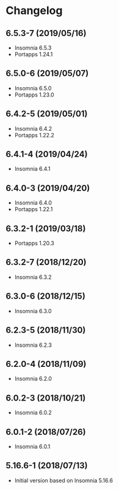 # Changelog

## 6.5.3-7 (2019/05/16)

* Insomnia 6.5.3
* Portapps 1.24.1

## 6.5.0-6 (2019/05/07)

* Insomnia 6.5.0
* Portapps 1.23.0

## 6.4.2-5 (2019/05/01)

* Insomnia 6.4.2
* Portapps 1.22.2

## 6.4.1-4 (2019/04/24)

* Insomnia 6.4.1

## 6.4.0-3 (2019/04/20)

* Insomnia 6.4.0
* Portapps 1.22.1

## 6.3.2-1 (2019/03/18)

* Portapps 1.20.3

## 6.3.2-7 (2018/12/20)

* Insomnia 6.3.2

## 6.3.0-6 (2018/12/15)

* Insomnia 6.3.0

## 6.2.3-5 (2018/11/30)

* Insomnia 6.2.3

## 6.2.0-4 (2018/11/09)

* Insomnia 6.2.0

## 6.0.2-3 (2018/10/21)

* Insomnia 6.0.2

## 6.0.1-2 (2018/07/26)

* Insomnia 6.0.1

## 5.16.6-1 (2018/07/13)

* Initial version based on Insomnia 5.16.6
